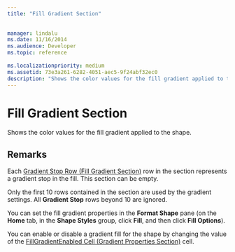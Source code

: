 ```yaml
---
title: "Fill Gradient Section"
 
 
manager: lindalu
ms.date: 11/16/2014
ms.audience: Developer
ms.topic: reference
 
ms.localizationpriority: medium
ms.assetid: 73e3a261-6282-4051-aec5-9f24abf32ec0
description: "Shows the color values for the fill gradient applied to the shape."
---
```


# Fill Gradient Section

Shows the color values for the fill gradient applied to the shape. 
  
## Remarks

Each [Gradient Stop Row (Fill Gradient Section)](gradient-stop-row-fill-gradient-section.md) row in the section represents a gradient stop in the fill. This section can be empty. 
  
Only the first 10 rows contained in the section are used by the gradient settings. All **Gradient Stop** rows beyond 10 are ignored. 
  
You can set the fill gradient properties in the **Format Shape** pane (on the **Home** tab, in the **Shape Styles** group, click **Fill**, and then click **Fill Options**). 
  
You can enable or disable a gradient fill for the shape by changing the value of the [FillGradientEnabled Cell (Gradient Properties Section)](fillgradientenabled-cell-gradient-properties-section.md) cell. 
  

